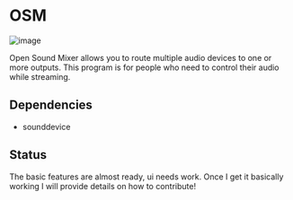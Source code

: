 # OSM

![image](http://i.imgur.com/rXaX63h.png "osm")

Open Sound Mixer allows you to route multiple audio devices to one or more outputs. This program is for people who need to control their audio while streaming.

## Dependencies
- sounddevice

## Status
The basic features are almost ready, ui needs work. Once I get it basically working I will provide details on how to contribute!

